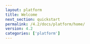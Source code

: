 ```yaml
---
layout: platform
title: Welcome
next_section: quickstart
permalink: /4.2/docs/platform/home/
version: 4.2
categories: ['platform']
---
```

